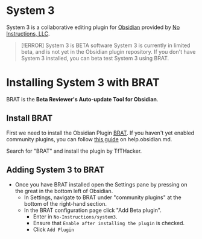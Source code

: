 # System 3

System 3 is a collaborative editing plugin for [Obsidian](https://obsidian.md) provided by [No Instructions, LLC](https://noinstructions.ai).

> [!ERROR] System 3 is BETA software
> System 3 is currently in limited beta, and is not yet in the Obsidian plugin repository.
> If you don't have System 3 installed, you can beta test System 3 using BRAT.

# Installing System 3 with BRAT
BRAT is the **Beta Reviewer's Auto-update Tool for Obsidian**.

## Install BRAT
First we need to install the Obsidian Plugin [BRAT](https://github.com/TfTHacker/obsidian42-brat).
If you haven't yet enabled community plugins, you can follow [this guide](https://help.obsidian.md/Extending+Obsidian/Community+plugins) on help.obsidian.md.

Search for "BRAT" and install the plugin by TfTHacker.

## Adding System 3 to BRAT
- Once you have BRAT installed open the Settings pane by pressing on the great in the bottom left of Obsidian.
  - In Settings, navigate to BRAT under "community plugins" at the bottom of the right-hand section.
  - In the BRAT configuration page click "Add Beta plugin".
    - Enter in `No-Instructions/system3`.
    - Ensure that `Enable after installing the plugin` is checked.
    - Click `Add Plugin`
